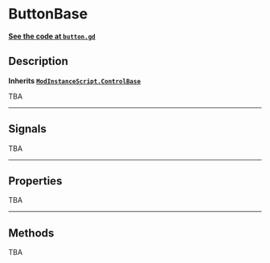 # ButtonBase

**[See the code at `button.gd`](https://github.com/audse/mod-system/tree/main/addons/mod_system/resources/mod_instance_script/button.gd)**

## Description

**Inherits [`ModInstanceScript.ControlBase`](control-base)**

TBA

***

## Signals

TBA

***

## Properties

TBA

***

## Methods

TBA
